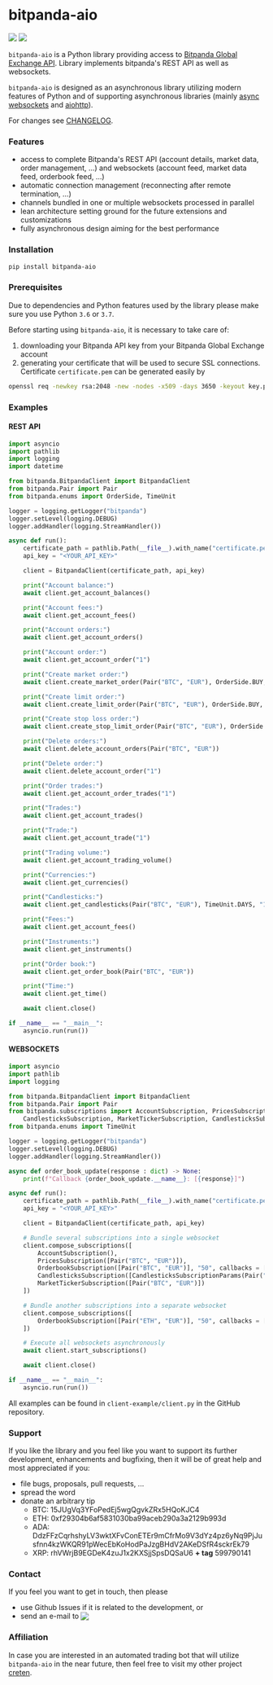 # bitpanda-aio

[![](https://img.shields.io/badge/python-3.6-blue.svg)](https://www.python.org/downloads/release/python-365/) [![](https://img.shields.io/badge/python-3.7-blue.svg)](https://www.python.org/downloads/release/python-374/)

`bitpanda-aio` is a Python library providing access to [Bitpanda Global Exchange API](https://developers.bitpanda.com/exchange/). Library implements bitpanda's REST API as well as websockets.

`bitpanda-aio` is designed as an asynchronous library utilizing modern features of Python and of supporting asynchronous libraries (mainly [async websockets](https://websockets.readthedocs.io/en/stable/) and [aiohttp](https://aiohttp.readthedocs.io/en/stable/)).

For changes see [CHANGELOG](https://github.com/nardew/bitpanda-aio/blob/master/CHANGELOG.md).

### Features
- access to complete Bitpanda's REST API (account details, market data, order management, ...) and websockets (account feed, market data feed, orderbook feed, ...)
- automatic connection management (reconnecting after remote termination, ...)
- channels bundled in one or multiple websockets processed in parallel 
- lean architecture setting ground for the future extensions and customizations
- fully asynchronous design aiming for the best performance

### Installation
```bash
pip install bitpanda-aio
```

### Prerequisites

Due to dependencies and Python features used by the library please make sure you use Python `3.6` or `3.7`.

Before starting using `bitpanda-aio`, it is necessary to take care of:
1. downloading your Bitpanda API key from your Bitpanda Global Exchange account
1. generating your certificate that will be used to secure SSL connections. Certificate `certificate.pem` can be generated easily by
```bash
openssl req -newkey rsa:2048 -new -nodes -x509 -days 3650 -keyout key.pem -out certificate.pem
```

### Examples
#### REST API
```python
import asyncio
import pathlib
import logging
import datetime

from bitpanda.BitpandaClient import BitpandaClient
from bitpanda.Pair import Pair
from bitpanda.enums import OrderSide, TimeUnit

logger = logging.getLogger("bitpanda")
logger.setLevel(logging.DEBUG)
logger.addHandler(logging.StreamHandler())

async def run():
	certificate_path = pathlib.Path(__file__).with_name("certificate.pem")
	api_key = "<YOUR_API_KEY>"

	client = BitpandaClient(certificate_path, api_key)

	print("Account balance:")
	await client.get_account_balances()

	print("Account fees:")
	await client.get_account_fees()

	print("Account orders:")
	await client.get_account_orders()

	print("Account order:")
	await client.get_account_order("1")

	print("Create market order:")
	await client.create_market_order(Pair("BTC", "EUR"), OrderSide.BUY, "1")

	print("Create limit order:")
	await client.create_limit_order(Pair("BTC", "EUR"), OrderSide.BUY, "10", "10")

	print("Create stop loss order:")
	await client.create_stop_limit_order(Pair("BTC", "EUR"), OrderSide.BUY, "10", "10", "10")

	print("Delete orders:")
	await client.delete_account_orders(Pair("BTC", "EUR"))

	print("Delete order:")
	await client.delete_account_order("1")

	print("Order trades:")
	await client.get_account_order_trades("1")

	print("Trades:")
	await client.get_account_trades()

	print("Trade:")
	await client.get_account_trade("1")

	print("Trading volume:")
	await client.get_account_trading_volume()

	print("Currencies:")
	await client.get_currencies()

	print("Candlesticks:")
	await client.get_candlesticks(Pair("BTC", "EUR"), TimeUnit.DAYS, "1", datetime.datetime.now() - datetime.timedelta(days=7), datetime.datetime.now())

	print("Fees:")
	await client.get_account_fees()

	print("Instruments:")
	await client.get_instruments()

	print("Order book:")
	await client.get_order_book(Pair("BTC", "EUR"))

	print("Time:")
	await client.get_time()

	await client.close()

if __name__ == "__main__":
	asyncio.run(run())
```

#### WEBSOCKETS
```python
import asyncio
import pathlib
import logging

from bitpanda.BitpandaClient import BitpandaClient
from bitpanda.Pair import Pair
from bitpanda.subscriptions import AccountSubscription, PricesSubscription, OrderbookSubscription, \
	CandlesticksSubscription, MarketTickerSubscription, CandlesticksSubscriptionParams
from bitpanda.enums import TimeUnit

logger = logging.getLogger("bitpanda")
logger.setLevel(logging.DEBUG)
logger.addHandler(logging.StreamHandler())

async def order_book_update(response : dict) -> None:
	print(f"Callback {order_book_update.__name__}: [{response}]")

async def run():
	certificate_path = pathlib.Path(__file__).with_name("certificate.pem")
	api_key = "<YOUR_API_KEY>"

	client = BitpandaClient(certificate_path, api_key)

	# Bundle several subscriptions into a single websocket
	client.compose_subscriptions([
		AccountSubscription(),
		PricesSubscription([Pair("BTC", "EUR")]),
		OrderbookSubscription([Pair("BTC", "EUR")], "50", callbacks = [order_book_update]),
		CandlesticksSubscription([CandlesticksSubscriptionParams(Pair("BTC", "EUR"), TimeUnit.MINUTES, 1)]),
		MarketTickerSubscription([Pair("BTC", "EUR")])
	])

	# Bundle another subscriptions into a separate websocket
	client.compose_subscriptions([
		OrderbookSubscription([Pair("ETH", "EUR")], "50", callbacks = [order_book_update]),
	])

	# Execute all websockets asynchronously
	await client.start_subscriptions()

	await client.close()

if __name__ == "__main__":
	asyncio.run(run())

```

All examples can be found in `client-example/client.py` in the GitHub repository.

### Support

If you like the library and you feel like you want to support its further development, enhancements and bugfixing, then it will be of great help and most appreciated if you:
- file bugs, proposals, pull requests, ...
- spread the word
- donate an arbitrary tip
  * BTC: 15JUgVq3YFoPedEj5wgQgvkZRx5HQoKJC4
  * ETH: 0xf29304b6af5831030ba99aceb290a3a2129b993d
  * ADA: DdzFFzCqrhshyLV3wktXFvConETEr9mCfrMo9V3dYz4pz6yNq9PjJusfnn4kzWKQR91pWecEbKoHodPaJzgBHdV2AKeDSfR4sckrEk79
  * XRP: rhVWrjB9EGDeK4zuJ1x2KXSjjSpsDQSaU6 **+ tag** 599790141

### Contact

If you feel you want to get in touch, then please

- use Github Issues if it is related to the development, or
- send an e-mail to <img src="http://safemail.justlikeed.net/e/b5846997f972f029d244da6aa5998a74.png" border="0" align="absbottom">

### Affiliation

In case you are interested in an automated trading bot that will utilize `bitpanda-aio` in the near future, then feel free to visit my other project [creten](https://github.com/nardew/creten).
